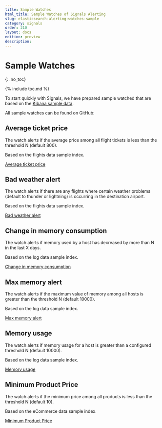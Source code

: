 ```yaml
---
title: Sample Watches
html_title: Sample Watches of Signals Alerting
slug: elasticsearch-alerting-watches-sample
category: signals
order: 210
layout: docs
edition: preview
description: 
---
```


<!--- Copyright 2019 floragunn GmbH -->

# Sample Watches
{: .no_toc}

{% include toc.md %}

To start quickly with Signals, we have prepared sample watched that are based on the [Kibana sample data](https://www.elastic.co/guide/en/kibana/current/add-sample-data.html).

All sample watches can be found on GitHub:

## Average ticket price

The watch alerts if the average price among all flight tickets is less than the threshold N (default 800).

Based on the flights data sample index.

[Average ticket price](https://github.com/floragunncom/search-guard-kibana-plugin/tree/master/examples/watches/avg_ticket_price)

## Bad weather alert

The watch alerts if there are any flights where certain weather problems (default to thunder or lightning) is occurring in the destination airport.

Based on the flights data sample index.

[Bad weather alert](https://github.com/floragunncom/search-guard-kibana-plugin/tree/master/examples/watches/bad_weather)

## Change in memory consumption

The watch alerts if memory used by a host has decreased by more than N in the last X days.

Based on the log data sample index.

[Change in memory consumption](https://github.com/floragunncom/search-guard-kibana-plugin/tree/master/examples/watches/change_in_memory)

## Max memory alert

The watch alerts if the maximum value of memory among all hosts is greater than the threshold N (default 10000).

Based on the log data sample index.

[Max memory alert](https://github.com/floragunncom/search-guard-kibana-plugin/tree/master/examples/watches/max_memory)

## Memory usage

The watch alerts if memory usage for a host is greater than a configured threshold N (default 10000).

Based on the log data sample index.

[Memory usage](https://github.com/floragunncom/search-guard-kibana-plugin/tree/master/examples/watches/memory_usage)

## Minimum Product Price

The watch alerts if the minimum price among all products is less than the threshold N (default 10).

Based on the eCommerce data sample index.

[Minimum Product Price](https://github.com/floragunncom/search-guard-kibana-plugin/tree/master/examples/watches/min_product_price)